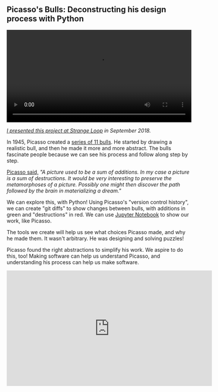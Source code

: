 ## Picasso's Bulls: Deconstructing his design process with Python

<video autoplay controls loop preload width="100%">
    <source src="picasso-animation.m4v" type="video/mp4">
</video>

_[I presented this project at Strange Loop](https://www.youtube.com/watch?v=GYJ77F_8kq0) in September 2018._

In 1945, Picasso created a [series of 11 bulls](https://www.nortonsimon.org/art/search-the-collection/result?keyword=picasso+bull&earliest_year=1945&latest_year=1946). He started by drawing a realistic bull, and then he made it more and more abstract. The bulls fascinate people because we can see his process and follow along step by step.

[Picasso said,](https://publications.ias.edu/sites/default/files/Lavin_PicassoBulls_1993.pdf) _"A picture used to be a sum of additions. In my case a picture is a sum of destructions. It would be very interesting to preserve the metamorphoses of a picture. Possibly one might then discover the path followed by the brain in materializing a dream."_

We can explore this, with Python! Using Picasso's "version control history", we can create "git diffs" to show changes between bulls, with additions in green and "destructions" in red. We can use [Jupyter Notebook](https://gist.github.com/rrherr/011108f76daaede5b1e9076bf2d03da1) to show our work, like Picasso.

The tools we create will help us see what choices Picasso made, and why he made them. It wasn't arbitrary. He was designing and solving puzzles!

Picasso found the right abstractions to simplify his work. We aspire to do this, too! Making software can help us understand Picasso, and understanding his process can help us make software. 

<div class="video-responsive"><iframe width="560" height="315" src="https://www.youtube.com/embed/GYJ77F_8kq0" frameborder="0" allow="accelerometer; autoplay; encrypted-media; gyroscope; picture-in-picture" allowfullscreen></iframe></div>
